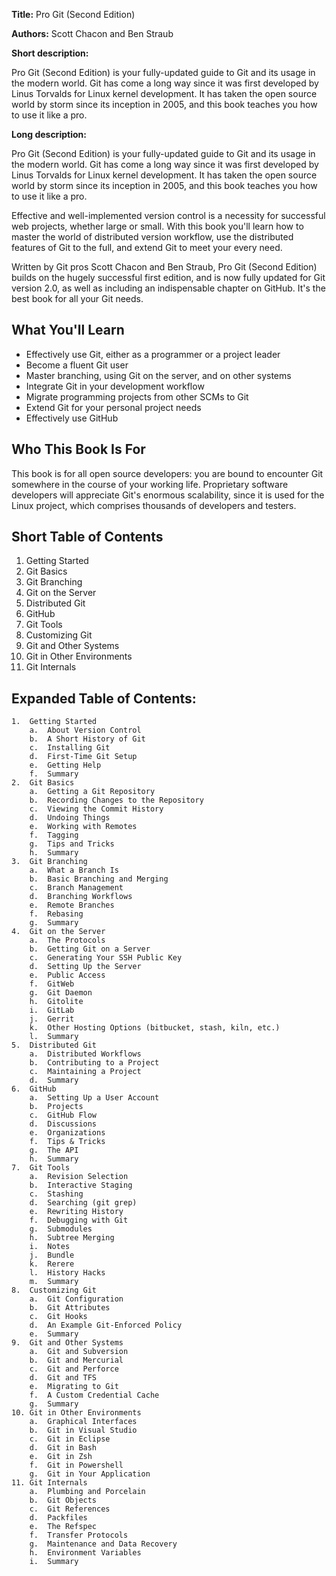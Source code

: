 **Title:** Pro Git (Second Edition)

**Authors:** Scott Chacon and Ben Straub

**Short description:**

Pro Git (Second Edition) is your fully-updated guide to Git and its usage in the modern world. Git has come a long way since it was first developed by Linus Torvalds for Linux kernel development. It has taken the open source world by storm since its inception in 2005, and this book teaches you how to use it like a pro. 

**Long description:**

Pro Git (Second Edition) is your fully-updated guide to Git and its usage in the modern world. Git has come a long way since it was first developed by Linus Torvalds for Linux kernel development. It has taken the open source world by storm since its inception in 2005, and this book teaches you how to use it like a pro. 

Effective and well-implemented version control is a necessity for successful web projects, whether large or small. With this book you'll learn how to master the world of distributed version workflow, use the distributed features of Git to the full, and extend Git to meet your every need.

Written by Git pros Scott Chacon and Ben Straub, Pro Git (Second Edition) builds on the hugely successful first edition, and is now fully updated for Git version 2.0, as well as including an indispensable chapter on GitHub. It's the best book for all your Git needs.

## What You'll Learn

* Effectively use Git, either as a programmer or a project leader
* Become a fluent Git user
* Master branching, using Git on the server, and on other systems
* Integrate Git in your development workflow
* Migrate programming projects from other SCMs to Git
* Extend Git for your personal project needs
* Effectively use GitHub

## Who This Book Is For

This book is for all open source developers: you are bound to encounter Git somewhere in the course of your working life. Proprietary software developers will appreciate Git's enormous scalability, since it is used for the Linux project, which comprises thousands of developers and testers.


## Short Table of Contents

1.	Getting Started
2.	Git Basics
3.	Git Branching
4.	Git on the Server
5.	Distributed Git
6.	GitHub
7.	Git Tools
8.	Customizing Git
9.	Git and Other Systems
10.	Git in Other Environments
11.	Git Internals

## Expanded Table of Contents:

```
1.	Getting Started
    a.	About Version Control
    b.	A Short History of Git
    c.	Installing Git
    d.	First-Time Git Setup
    e.	Getting Help
    f.	Summary
2.	Git Basics
    a.	Getting a Git Repository
    b.	Recording Changes to the Repository
    c.	Viewing the Commit History
    d.	Undoing Things
    e.	Working with Remotes
    f.	Tagging
    g.	Tips and Tricks
    h.	Summary
3.	Git Branching
    a.	What a Branch Is
    b.	Basic Branching and Merging
    c.	Branch Management
    d.	Branching Workflows
    e.	Remote Branches
    f.	Rebasing
    g.	Summary
4.	Git on the Server
    a.	The Protocols
    b.	Getting Git on a Server
    c.	Generating Your SSH Public Key
    d.	Setting Up the Server
    e.	Public Access
    f.	GitWeb
    g.	Git Daemon
    h.	Gitolite
    i.	GitLab
    j.	Gerrit
    k.	Other Hosting Options (bitbucket, stash, kiln, etc.)
    l.	Summary
5.	Distributed Git
    a.	Distributed Workflows
    b.	Contributing to a Project
    c.	Maintaining a Project
    d.	Summary
6.	GitHub
    a.	Setting Up a User Account
    b.	Projects
    c.	GitHub Flow
    d.	Discussions
    e.	Organizations
    f.	Tips & Tricks
    g.	The API
    h.	Summary
7.	Git Tools
    a.	Revision Selection
    b.	Interactive Staging
    c.	Stashing
    d.	Searching (git grep)
    e.	Rewriting History
    f.	Debugging with Git
    g.	Submodules
    h.	Subtree Merging
    i.	Notes
    j.	Bundle
    k.	Rerere
    l.	History Hacks
    m.	Summary
8.	Customizing Git
    a.	Git Configuration
    b.	Git Attributes
    c.	Git Hooks
    d.	An Example Git-Enforced Policy
    e.	Summary
9.	Git and Other Systems
    a.	Git and Subversion
    b.	Git and Mercurial
    c.	Git and Perforce
    d.	Git and TFS
    e.	Migrating to Git
    f.	A Custom Credential Cache
    g.	Summary
10.	Git in Other Environments
    a.	Graphical Interfaces
    b.	Git in Visual Studio
    c.	Git in Eclipse
    d.	Git in Bash
    e.	Git in Zsh
    f.	Git in Powershell
    g.	Git in Your Application
11.	Git Internals
    a.	Plumbing and Porcelain
    b.	Git Objects
    c.	Git References
    d.	Packfiles
    e.	The Refspec
    f.	Transfer Protocols
    g.	Maintenance and Data Recovery
    h.	Environment Variables
    i.	Summary
```

